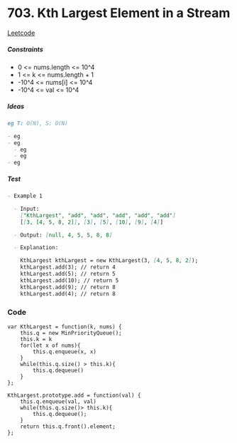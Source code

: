 # 703. Kth Largest Element in a Stream

[Leetcode](LINK)

##### Constraints

- 0 <= nums.length <= 10^4
- 1 <= k <= nums.length + 1
- -10^4 <= nums[i] <= 10^4
- -10^4 <= val <= 10^4

##### Ideas

```markdown
eg T: O(N), S: O(N)

- eg
- eg
  - eg
  - eg
- eg
```

##### Test

```markdown
- Example 1

  - Input:
    ["KthLargest", "add", "add", "add", "add", "add"]
    [[3, [4, 5, 8, 2]], [3], [5], [10], [9], [4]]

  - Output: [null, 4, 5, 5, 8, 8]

  - Explanation:

    KthLargest kthLargest = new KthLargest(3, [4, 5, 8, 2]);
    kthLargest.add(3); // return 4
    kthLargest.add(5); // return 5
    kthLargest.add(10); // return 5
    kthLargest.add(9); // return 8
    kthLargest.add(4); // return 8
```

### Code

```typescrip
var KthLargest = function(k, nums) {
    this.q = new MinPriorityQueue();
    this.k = k
    for(let x of nums){
        this.q.enqueue(x, x)
    }
    while(this.q.size() > this.k){
        this.q.dequeue()
    }
};

KthLargest.prototype.add = function(val) {
    this.q.enqueue(val, val)
    while(this.q.size()> this.k){
        this.q.dequeue();
    }
    return this.q.front().element;
};

```
